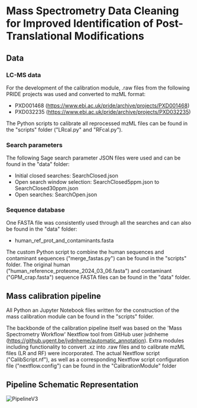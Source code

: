 # Mass Spectrometry Data Cleaning for Improved Identification of Post-Translational Modifications
## Data
### LC-MS data
For the development of the calibration module, .raw files from the following PRIDE projects was used and converted to mzML format:
- PXD001468 (https://www.ebi.ac.uk/pride/archive/projects/PXD001468)
- PXD032235 (https://www.ebi.ac.uk/pride/archive/projects/PXD032235)

The Python scripts to calibrate all reprocessed mzML files can be found in the "scripts" folder ("LRcal.py" and "RFcal.py").

### Search parameters
The following Sage search parameter JSON files were used and can be found in the "data" folder:
- Initial closed searches: SearchClosed.json
- Open search window selection: SearchClosed5ppm.json to SearchClosed30ppm.json
- Open searches: SearchOpen.json

### Sequence database
One FASTA file was consistently used through all the searches and can also be found in the "data" folder:
- human_ref_prot_and_contaminants.fasta

The custom Python script to combine the human sequences and contaminant sequences ("merge_fastas.py") can be found in the "scripts" folder.
The original human ("human_reference_proteome_2024_03_06.fasta") and contaminant ("GPM_crap.fasta") sequence FASTA files can be found in the "data" folder.

## Mass calibration pipeline
All Python an Jupyter Notebook files written for the construction of the mass calibration module can be found in the "scripts" folder.

The backbonde of the calibration pipeline itself was based on the 'Mass Spectrometry Workflow' Nextflow tool from GitHub user jvdnheme (https://github.ugent.be/jvdnheme/automatic_annotation). Extra modules including functionality to convert .xz into .raw files and to calibrate mzML files (LR and RF) were incorporated. The actual Nextflow script ("CalibScript.nf"), as well as a corresponding Nextflow script configuration file ("nextflow.config") can be found in the "CalibrationModule" folder

## Pipeline Schematic Representation
![PipelineV3](https://github.com/NathanMRX2404/Thesis_BiomedicalSciences_MarckxNathan/assets/119006891/126804f0-e9cd-460c-b1bd-335846a3536b)
